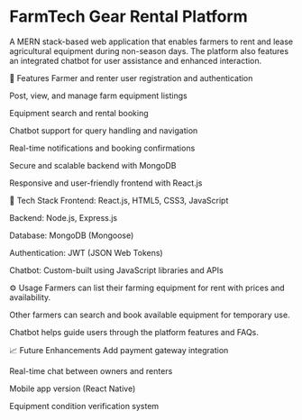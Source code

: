 # FarmTech Gear Rental Platform
A MERN stack-based web application that enables farmers to rent and lease agricultural equipment during non-season days. The platform also features an integrated chatbot for user assistance and enhanced interaction.

🌾 Features
Farmer and renter user registration and authentication

Post, view, and manage farm equipment listings

Equipment search and rental booking

Chatbot support for query handling and navigation

Real-time notifications and booking confirmations

Secure and scalable backend with MongoDB

Responsive and user-friendly frontend with React.js

🚀 Tech Stack
Frontend: React.js, HTML5, CSS3, JavaScript

Backend: Node.js, Express.js

Database: MongoDB (Mongoose)

Authentication: JWT (JSON Web Tokens)

Chatbot: Custom-built using JavaScript libraries and APIs

⚙️ Usage
Farmers can list their farming equipment for rent with prices and availability.

Other farmers can search and book available equipment for temporary use.

Chatbot helps guide users through the platform features and FAQs.

📈 Future Enhancements
Add payment gateway integration

Real-time chat between owners and renters

Mobile app version (React Native)

Equipment condition verification system
